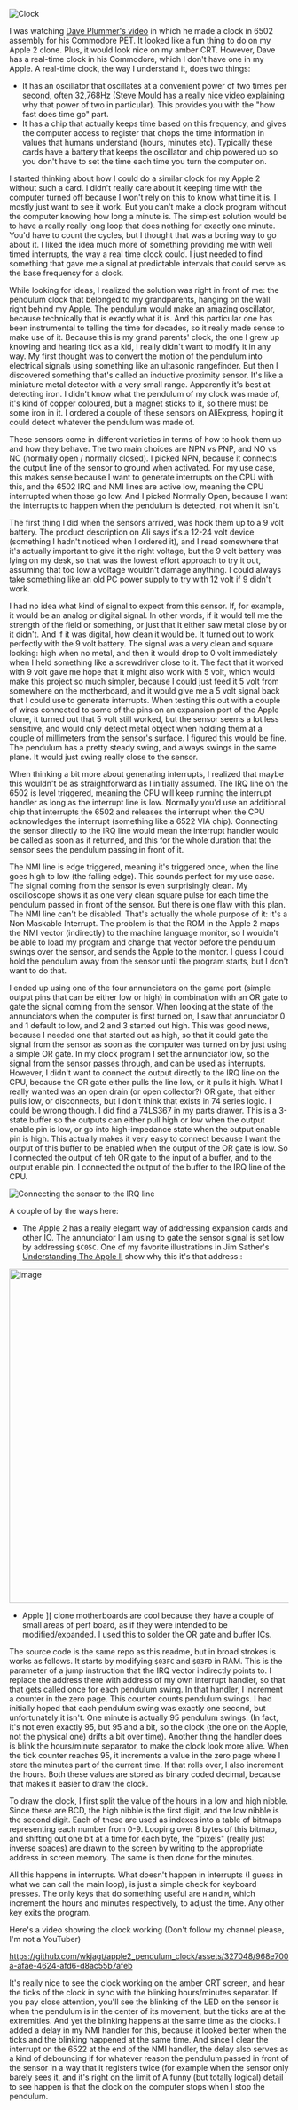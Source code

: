 ![Clock](https://github.com/wkjagt/apple2_pendulum_clock/assets/327048/134441f7-af43-4853-a183-bfcb9c88860e)

I was watching [Dave Plummer's video]([url](https://www.youtube.com/watch?v=CfbciNZvg0o)) in which he made a clock in 6502 assembly for his Commodore PET. It looked like a fun thing to do on my Apple 2 clone. Plus, it would look nice on my amber CRT. However, Dave has a real-time clock in his Commodore, which I don't have one in my Apple. A real-time clock, the way I understand it, does two things:

- It has an oscillator that oscillates at a convenient power of two times per second, often 32,768Hz (Steve Mould has [a really nice video](https://www.youtube.com/watch?v=_2By2ane2I4) explaining why that power of two in particular). This provides you with the "how fast does time go" part.
- It has a chip that actually keeps time based on this frequency, and gives the computer access to register that chops the time information in values that humans understand (hours, minutes etc). Typically these cards have a battery that keeps the oscillator and chip powered up so you don't have to set the time each time you turn the computer on.

I started thinking about how I could do a similar clock for my Apple 2 without such a card. I didn't really care about it keeping time with the computer turned off because I won't rely on this to know what time it is. I mostly just want to see it work. But you can't make a clock program without the computer knowing how long a minute is. The simplest solution would be to have a really really long loop that does nothing for exactly one minute. You'd have to count the cycles, but I thought that was a boring way to go about it. I liked the idea much more of something providing me with well timed interrupts, the way a real time clock could. I just needed to find something that gave me a signal at predictable intervals that could serve as the base frequency for a clock.

While looking for ideas, I realized the solution was right in front of me: the pendulum clock that belonged to my grandparents, hanging on the wall right behind my Apple. The pendulum would make an amazing oscillator, because technically that is exactly what it is. And this particular one has been instrumental to telling the time for decades, so it really made sense to make use of it. Because this is my grand parents' clock, the one I grew up knowing and hearing tick as a kid, I really didn't want to modify it in any way. My first thought was to convert the motion of the pendulum into electrical signals using something like an ultasonic rangefinder. But then I discovered something that's called an inductive proximity sensor. It's like a miniature metal detector with a very small range. Apparently it's best at detecting iron. I didn't know what the pendulum of my clock was made of, it's kind of copper coloured, but a magnet sticks to it, so there must be some iron in it. I ordered a couple of these sensors on AliExpress, hoping it could detect whatever the pendulum was made of.

These sensors come in different varieties in terms of how to hook them up and how they behave. The two main choices are NPN vs PNP, and NO vs NC (normally open / normally closed). I picked NPN, because it connects the output line of the sensor to ground when activated. For my use case, this makes sense because I want to generate interrupts on the CPU with this, and the 6502 IRQ and NMI lines are active low, meaning the CPU interrupted when those go low. And I picked Normally Open, because I want the interrupts to happen when the pendulum is detected, not when it isn't.

The first thing I did when the sensors arrived, was hook them up to a 9 volt battery. The product description on Ali says it's a 12-24 volt device (something I hadn't noticed when I ordered it), and I read somewhere that it's actually important to give it the right voltage, but the 9 volt battery was lying on my desk, so that was the lowest effort approach to try it out, assuming that too low a voltage wouldn't damage anything. I could always take something like an old PC power supply to try with 12 volt if 9 didn't work.

I had no idea what kind of signal to expect from this sensor. If, for example, it would be an analog or digital signal. In other words, if it would tell me the strength of the field or something, or just that it either saw metal close by or it didn't. And if it was digital, how clean it would be. It turned out to work perfectly with the 9 volt battery. The signal was a very clean and square looking: high when no metal, and then it would drop to 0 volt immediately when I held something like a screwdriver close to it. The fact that it worked with 9 volt gave me hope that it might also work with 5 volt, which would make this project so much simpler, because I could just feed it 5 volt from somewhere on the motherboard, and it would give me a 5 volt signal back that I could use to generate interrupts. When testing this out with a couple of wires connected to some of the pins on an expansion port of the Apple clone, it turned out that 5 volt still worked, but the sensor seems a lot less sensitive, and would only detect metal object when holding them at a couple of millimeters from the sensor's surface. I figured this would be fine. The pendulum has a pretty steady swing, and always swings in the same plane. It would just swing really close to the sensor.

When thinking a bit more about generating interrupts, I realized that maybe this wouldn't be as straightforward as I initially assumed. The IRQ line on the 6502 is level triggered, meaning the CPU will keep running the interrupt handler as long as the interrupt line is low. Normally you'd use an additional chip that interrupts the 6502 and releases the interrupt when the CPU acknowledges the interrupt (something like a 6522 VIA chip). Connecting the sensor directly to the IRQ line would mean the interrupt handler would be called as soon as it returned, and this for the whole duration that the sensor sees the pendulum passing in front of it.

The NMI line is edge triggered, meaning it's triggered once, when the line goes high to low (the falling edge). This sounds perfect for my use case. The signal coming from the sensor is even surprisingly clean. My oscilloscope shows it as one very clean square pulse for each time the pendulum passed in front of the sensor. But there is one flaw with this plan. The NMI line can't be disabled. That's actually the whole purpose of it: it's a Non Maskable Interrupt. The problem is that the ROM in the Apple 2 maps the NMI vector (indirectly) to the machine language monitor, so I wouldn't be able to load my program and change that vector before the pendulum swings over the sensor, and sends the Apple to the monitor. I guess I could hold the pendulum away from the sensor until the program starts, but I don't want to do that.

I ended up using one of the four annunciators on the game port (simple output pins that can be either low or high) in combination with an OR gate to gate the signal coming from the sensor. When looking at the state of the annunciators when the computer is first turned on, I saw that annunciator 0 and 1 default to low, and 2 and 3 started out high. This was good news, because I needed one that started out as high, so that it could gate the signal from the sensor as soon as the computer was turned on by just using a simple OR gate. In my clock program I set the annunciator low, so the signal from the sensor passes through, and can be used as interrupts. However, I didn't want to connect the output directly to the IRQ line on the CPU, because the OR gate either pulls the line low, or it pulls it high. What I really wanted was an open drain (or open collector?) OR gate, that either pulls low, or disconnects, but I don't think that exists in 74 series logic. I could be wrong though. I did find a 74LS367 in my parts drawer. This is a 3-state buffer so the outputs can either pull high or low when the output enable pin is low, or go into high-impedance state when the output enable pin is high. This actually makes it very easy to connect because I want the output of this buffer to be enabled when the output of the OR gate is low. So I connected the output of teh OR gate to the input of a buffer, and to the output enable pin. I connected the output of the buffer to the IRQ line of the CPU.

![Connecting the sensor to the IRQ line](https://github.com/wkjagt/apple2_pendulum_clock/assets/327048/cfa21a5e-d465-4d93-b980-74e3a2d103b3)

A couple of by the ways here:
- The Apple 2 has a really elegant way of addressing expansion cards and other IO. The annunciator I am using to gate the sensor signal is set low by addressing `$C05C`. One of my favorite illustrations in Jim Sather's [Understanding The Apple II]([url](https://archive.org/details/understanding_the_apple_ii/)) show why this it's that address::
<img width="602" alt="image" src="https://user-images.githubusercontent.com/327048/283250371-89a2439c-e698-4c44-98f1-866948041e4b.png">

- Apple ][ clone motherboards are cool because they have a couple of small areas of perf board, as if they were intended to be modified/expanded. I used this to solder the OR gate and buffer ICs.

The source code is the same repo as this readme, but in broad strokes is works as follows. It starts by modifying `$03FC` and `$03FD` in RAM. This is the parameter of a jump instruction that the IRQ vector indirectly points to. I replace the address there with address of my own interrupt handler, so that that gets called once for each pendulum swing. In that handler, I increment a counter in the zero page. This counter counts pendulum swings. I had initially hoped that each pendulum swing was exactly one second, but unfortunately it isn't. One minute is actually 95 pendulum swings. (In fact, it's not even exactly 95, but 95 and a bit, so the clock (the one on the Apple, not the physical one) drifts a bit over time). Another thing the handler does is blink the hours/minute separator, to make the clock look more alive. When the tick counter reaches 95, it increments a value in the zero page where I store the minutes part of the current time. If that rolls over, I also increment the hours. Both these values are stored as binary coded decimal, because that makes it easier to draw the clock.

To draw the clock, I first split the value of the hours in a low and high nibble. Since these are BCD, the high nibble is the first digit, and the low nibble is the second digit. Each of these are used as indexes into a table of bitmaps representing each number from 0-9. Looping over 8 bytes of this bitmap, and shifting out one bit at a time for each byte, the "pixels" (really just inverse spaces) are drawn to the screen by writing to the appropriate address in screen memory. The same is then done for the minutes.

All this happens in interrupts. What doesn't happen in interrupts (I guess in what we can call the main loop), is just a simple check for keyboard presses. The only keys that do something useful are `H` and `M`, which increment the hours and minutes respectively, to adjust the time. Any other key exits the program.

Here's a video showing the clock working (Don't follow my channel please, I'm not a YouTuber)

https://github.com/wkjagt/apple2_pendulum_clock/assets/327048/968e700a-afae-4624-afd6-d8ac55b7afeb


It's really nice to see the clock working on the amber CRT screen, and hear the ticks of the clock in sync with the blinking hours/minutes separator. If you pay close attention, you'll see the blinking of the LED on the sensor is when the pendulum is in the center of its movement, but the ticks are at the extremities. And yet the blinking happens at the same time as the clocks. I added a delay in my NMI handler for this, because it looked better when the ticks and the blinking happened at the same time. And since I clear the interrupt on the 6522 at the end of the NMI handler, the delay also serves as a kind of debouncing if for whatever reason the pendulum passed in front of the sensor in a way that it registers twice (for example when the sensor only barely sees it, and it's right on the limit of  A funny (but totally logical) detail to see happen is that the clock on the computer stops when I stop the pendulum.
